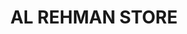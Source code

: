 ---
title: "AL REHMAN STORE"
url: /karachi/al-rehman-store-shop-02-area-4d-house-10-street-7-landhi-6-khi-sector-36-c-landhi-town/
shop: general
---